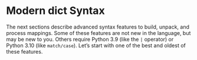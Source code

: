 # Modern dict Syntax

The next sections describe advanced syntax features to build, unpack, and process mappings. Some of these features are not new in the language, but may be new to you. Others require Python 3.9 (like the `|` operator) or Python 3.10 (like `match/case`). Let’s start with one of the best and oldest of these features.